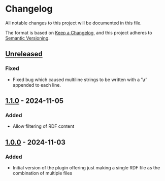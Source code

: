 # Changelog

All notable changes to this project will be documented in this file.

The format is based on [Keep a Changelog](https://keepachangelog.com/en/1.0.0/),
and this project adheres to [Semantic Versioning](https://semver.org/spec/v2.0.0.html).

## [Unreleased]

### Fixed

- Fixed bug which caused multiline strings to be written with a '\r' appended to each line.

## [1.1.0] - 2024-11-05
### Added
- Allow filtering of RDF content

## [1.0.0] - 2024-11-03
### Added
- Initial version of the plugin offering just making a single RDF file as the combination of multiple files


[Unreleased]: https://github.com/qudtlib/rdfio-maven-plugin/compare/v1.1.0...HEAD
[1.1.0]: https://github.com/qudtlib/rdfio-maven-plugin/compare/v1.0.0...v1.1.0
[1.0.0]: https://github.com/qudtlib/rdfio-maven-plugin/releases/tag/v1.0.0
